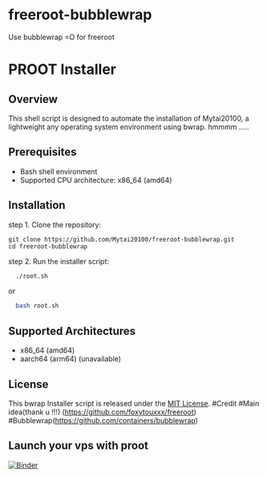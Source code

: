 # freeroot-bubblewrap
Use bubblewrap =O for freeroot 
# PROOT Installer

## Overview

This shell script is designed to automate the installation of Mytai20100, a lightweight any operating system environment using bwrap.
hmmmm .....

## Prerequisites

- Bash shell environment 
- Supported CPU architecture: x86_64 (amd64) 

## Installation

step 1. Clone the repository:

    
    git clone https://github.com/Mytai20100/freeroot-bubblewrap.git
    cd freeroot-bubblewrap
    
    
step 2. Run the installer script:

  ```sh
    ./root.sh
  ```
or
    
  ```sh
    bash root.sh
  ```

## Supported Architectures

- x86_64 (amd64)
- aarch64 (arm64) (unavailable)

## License

This bwrap Installer script is released under the [MIT License](LICENSE).
#Credit 
#Main idea(thank u !!!) (https://github.com/foxytouxxx/freeroot)
#Bubblewrap(https://github.com/containers/bubblewrap)

## Launch your vps with proot
[![Binder](https://mybinder.org/badge_logo.svg)](https://mybinder.org/v2/gh/Mytai20100/freeroot.git/HEAD)
